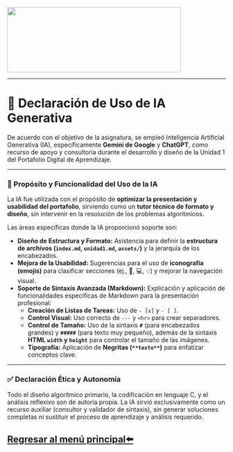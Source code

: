 <img src="https://www.integritas.mx/web/image/35542-a1bda254/robots-con-inteligencia-artificial.png" width="400" height="150">

---

# 🤖 Declaración de Uso de IA Generativa

De acuerdo con el objetivo de la asignatura, se empleó Inteligencia Artificial Generativa (IA), específicamente **Gemini de Google** y **ChatGPT**, como recurso de apoyo y consultoría durante el desarrollo y diseño de la Unidad 1 del Portafolio Digital de Aprendizaje.

---

### 👤 Propósito y Funcionalidad del Uso de la IA

La IA fue utilizada con el propósito de **optimizar la presentación y usabilidad del portafolio**, sirviendo como un **tutor técnico de formato y diseño**, sin intervenir en la resolución de los problemas algorítmicos.

Las áreas específicas donde la IA proporcionó soporte son:

* **Diseño de Estructura y Formato:** Asistencia para definir la **estructura de archivos (`index.md`, `unidad1.md`, `assets/`)** y la jerarquía de los encabezados.
* **Mejora de la Usabilidad:** Sugerencias para el uso de **iconografía (emojis)** para clasificar secciones (ej., 🧠, 💻, 💡) y mejorar la navegación visual.
* **Soporte de Sintaxis Avanzada (Markdown):** Explicación y aplicación de funcionalidades específicas de Markdown para la presentación profesional:
    * **Creación de Listas de Tareas:** Uso de `- [x]` y `- [ ]`.
    * **Control Visual:** Uso correcto de `---` y `<hr>` para crear separadores.
    * **Control de Tamaño:** Uso de la sintaxis **`#`** (para encabezados grandes) y **`#####`** (para texto muy pequeño), además de la sintaxis **HTML `width` y `height`** para controlar el tamaño de las imágenes.
    * **Tipografía:** Aplicación de **Negritas (`**texto**`)** para enfatizar conceptos clave.


---

### ✅ Declaración Ética y Autonomía

Todo el diseño algorítmico primario, la codificación en lenguaje C, y el análisis reflexivo son de autoría propia. La IA sirvió exclusivamente como un recurso auxiliar (consultor y validador de sintaxis), sin generar soluciones completas ni sustituir el proceso de aprendizaje y análisis requerido.

## [Regresar al menú principal⬅️](index.md)
